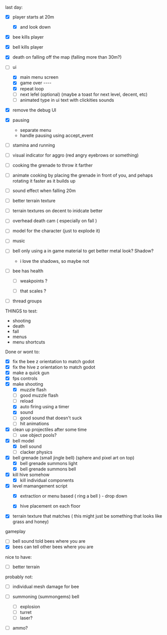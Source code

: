 last day:
- [x] player starts at 20m
	- [x] and look down
- [x] bee kills player
- [x] bell kills player
- [x] death on falling off the map (falling more than 30m?)
- [ ] ui
	- [x] main menu screen
	- [x] game over ----
	- [x] repeat loop
	- [ ] next lefel (optional) (maybe a toast for next level, decent, etc)
	- [ ] animated type in ui text with clickities sounds
- [x] remove the debug UI
- [x] pausing
	- separate menu
	- handle pausing using accept_event

- [ ] stamina and running
- [ ] visual indicator for aggro (red angry eyebrows or something)

- [ ] cooking the grenade to throw it farther
- [ ] animate cooking by placing the grenade in front of you, and pehaps rotating it faster as it builds up

- [ ] sound effect when falling 20m
- [ ] better terrain texture
- [ ] terrain textures on decent to inidcate better

- [ ] overhead death cam ( especially on fall )
- [ ] model for the character (just to explode it)

- [ ] music

- [ ] bell only using a in game material to get better metal look? Shadow?
	- i love the shadows, so maybe not


- [ ] bee has health
  - [ ] weakpoints ?
  - [ ] that scales ?


- [ ] thread groups


THINGS to test:
- shooting
- death
- fall
- menus
- menu shortcuts

Done or wont to:

- [x] fix the bee z orientation to match godot
- [x] fix the hive z orientation to match godot
- [x] make a quick gun
- [x] fps controls
- [x] make shooting
	- [x] muzzle flash
	- [ ] good muzzle flash
	- [ ] reload
	- [x] auto firing using a timer
	- [x] sound
	- [ ] good sound that doesn't suck
	- [ ] hit animations
- [x] clean up projectiles after some time
	- [ ] use object pools?

- [x] bell model
	- [x] bell sound
	- [ ] clacker physics

- [x] bell grenade (small jingle bell) (sphere and pixel art on top)
	- [x] bell grenade summons light
	- [x] bell grenade summons bell
- [x] kill hive somehow
	- [x] kill individual components
- [x] level mamangement script
	- [x] extraction or menu based ( ring a bell ) - drop down
	- [x] hive placement on each floor




- [x] terrain texture that matches ( this might just be something that looks like grass and honey)

gameplay
- [ ] bell sound told bees where you are
- [x] bees can tell other bees where you are

nice to have:
- [ ] better terrain

probably not:
- [ ] individual mesh damage for bee
- [ ] summoning (summongems) bell
	- [ ] explosion
	- [ ] turret
	- [ ] laser?
- [ ] ammo?

